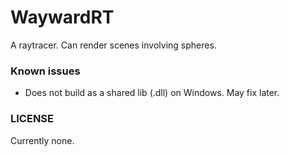 # WaywardRT

A raytracer. Can render scenes involving spheres.

### Known issues

- Does not build as a shared lib (.dll) on Windows. May fix later.

### LICENSE

Currently none.
